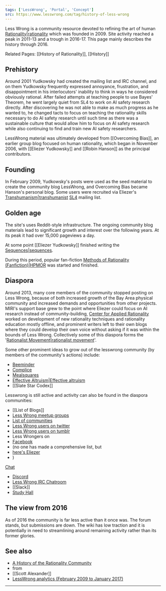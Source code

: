 ```yaml
---
tags: ['LessWrong', 'Portal', 'Concept']
src: https://www.lesswrong.com/tag/history-of-less-wrong
---
```


Less Wrong is a community resource devoted to refining the art of human [Rationality|rationality](https://www.lesswrong.com/tag/rationality) which was founded in 2009. Site activity reached a peak in 2011-13 and a trough in 2016-17. This page mainly describes the history through 2016.

Related Pages: [[History of Rationality]], [[History]]

## Prehistory
Around 2001 Yudkowsky had created the mailing list and IRC channel, and on them Yudkowsky frequently expressed annoyance, frustration, and disappointment in his interlocutors' inability to think in ways he considered obviously rational. After failed attempts at teaching people to use Bayes' Theorem, he went largely quiet from SL4 to work on AI safety research directly. After discovering he was not able to make as much progress as he wanted to, he changed tacts to focus on teaching the rationality skills necessary to do AI safety research until such time as there was a sustainable culture that would allow him to focus on AI safety research while also continuing to find and train new AI safety researchers.

LessWrong material was ultimately developed from [[Overcoming Bias]], an earlier group blog focused on human rationality, which began in November 2006, with [[Eliezer Yudkowsky]] and [[Robin Hanson]] as the principal contributors.

## Founding
In February 2009, Yudkowsky's posts were used as the seed material to create the community blog LessWrong, and Overcoming Bias became Hanson's personal blog. Some users were recruited via Eliezer's [Transhumanism|transhumanist](https://www.lesswrong.com/tag/transhumanism) [SL4](https://hpluspedia.org/wiki/SL4) mailing list.

## Golden age
The site's uses Reddit-style infrastructure. The ongoing community blog materials lead to significant growth and interest over the following years. At its peak it had over 15,000 pageviews a day.

At some point [[Eliezer Yudkowsky]] finished writing the [Sequences|sequences](https://www.lesswrong.com/tag/sequences).

During this period, popular fan-fiction [Methods of Rationality (Fanfiction)|HPMOR](https://www.lesswrong.com/tag/methods-of-rationality-fanfiction) was started and finished.

## Diaspora
Around 2013, many core members of the community stopped posting on Less Wrong, because of both increased growth of the Bay Area physical community and increased demands and opportunities from other projects. MIRI's support base grew to the point where Eliezer could focus on AI research instead of community-building, [Center for Applied Rationality](https://wiki.lesswrong.com/wiki/Center_for_Applied_Rationality) worked on development of new rationality techniques and rationality education mostly offline, and prominent writers left to their own blogs where they could develop their own voice without asking if it was within the bounds of Less Wrong. Collectively some of this diaspora forms the '[Rationalist Movement|rationalist movement](https://www.lesswrong.com/tag/rationalist-movement)'.

Some other prominent ideas to grow out of the lesswrong community (by members of the community's actions) include:

- [Beeminder](https://www.beeminder.com/)
- [Complice](https://complice.co/)
- [Mealsquares](http://www.mealsquares.com/)
- [Effective Altruism|Effective altruism](https://www.lesswrong.com/tag/effective-altruism)
- [[Slate Star Codex]]

Lesswrong is still active and activity can also be found in the diaspora communities:

- [[List of Blogs]]
- [Less Wrong meetup groups](https://www.lesswrong.com/about_meetup_groups)
- [List of communities](https://wiki.lesswrong.com/wiki/List_of_communities)
- [Less Wrong users on twitter](http://lesswrong.com/r/discussion/lw/d92/less_wrong_on_twitter/)
- [Less Wrong users on tumblr](http://rationalist-masterlist.tumblr.com/post/130139930539/rationalist-masterlist)
- Less Wrongers on 
- [Facebook](https://wiki.lesswrong.com/wiki/Facebook)
-  (no one has made a comprehensive list, but 
- [here's Eliezer](https://www.facebook.com/yudkowsky)
- )

[Chat](https://wiki.lesswrong.com/wiki/:Category:Chat)

- [Discord](https://wiki.lesswrong.com/wiki/Discord)
- [Less Wrong IRC Chatroom](https://www.lesswrong.com/about_IRC_Chatroom)
- [[Slack]]
- [Study Hall](https://wiki.lesswrong.com/wiki/Study_Hall)

## The view from 2016
As of 2016 the community is far less active than it once was. The forum stands, but submissions are down. The wiki has low traction and it is potentially in need to streamlining around remaining activity rather than its former glories.

## See also
- [A History of the Rationality Community](https://www.reddit.com/r/slatestarcodex/comments/6tt3gy/a_history_of_the_rationality_community/dloghua/)
-  from 
- [[Scott Alexander]]
- [LessWrong analytics (February 2009 to January 2017)](http://lesswrong.com/lw/owa/lesswrong_analytics_february_2009_to_january_2017/)



---

